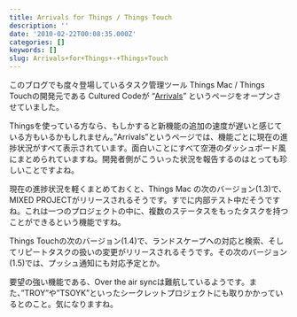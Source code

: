 ```yaml
---
title: Arrivals for Things / Things Touch
description: ''
date: '2010-02-22T00:08:35.000Z'
categories: []
keywords: []
slug: Arrivals+for+Things+-+Things+Touch
---
```

このブログでも度々登場しているタスク管理ツール Things Mac / Things Touchの開発元である Cultured Codeが “[Arrivals](http://culturedcode.com/status/)” というページをオープンさせていました。

Thingsを使っている方なら、もしかすると新機能の追加の速度が遅いと感じている方もいるかもしれません。”Arrivals”というページでは、機能ごとに現在の進捗状況がすべて表示されています。面白いことにすべて空港のダッシュボード風にまとめられていますね。開発者側がこういった状況を報告するのはとっても珍しいことですよね。

現在の進捗状況を軽くまとめておくと、Things Mac の次のバージョン(1.3)で、MIXED PROJECTがリリースされるそうです。すでに内部テスト中だそうですね。これは一つのプロジェクトの中に、複数のステータスをもったタスクを持つことができるという機能ですね。

Things Touchの次のバージョン(1.4)で、ランドスケープへの対応と検索、そしてリピートタスクの扱いの変更がリリースされるそうです。その次のバージョン(1.5)では、プッシュ通知にも対応予定とか。

要望の強い機能である、Over the air syncは難航しているようです。また、”TROY”や”TSOYK”といったシークレットプロジェクトにも取りかかっているとのこと。気になりますね。